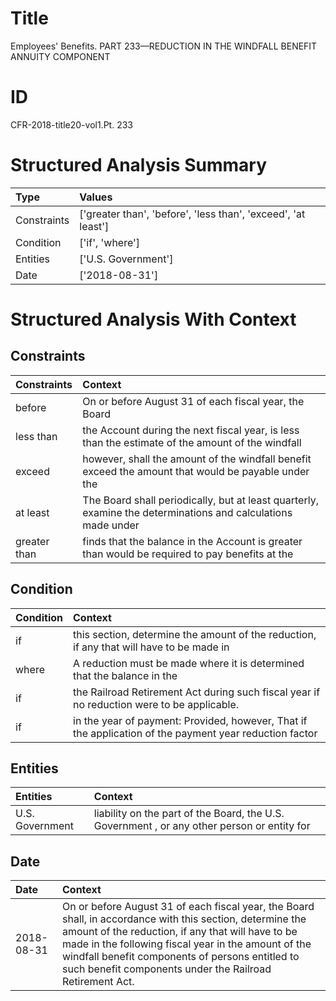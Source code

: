 # Title

 Employees' Benefits. PART 233—REDUCTION IN THE WINDFALL BENEFIT ANNUITY COMPONENT


# ID

 CFR-2018-title20-vol1.Pt. 233


# Structured Analysis Summary

| Type        | Values                                                        |
|:------------|:--------------------------------------------------------------|
| Constraints | ['greater than', 'before', 'less than', 'exceed', 'at least'] |
| Condition   | ['if', 'where']                                               |
| Entities    | ['U.S. Government']                                           |
| Date        | ['2018-08-31']                                                |


# Structured Analysis With Context

 


## Constraints

| Constraints   | Context                                                                                                       |
|:--------------|:--------------------------------------------------------------------------------------------------------------|
| before        | On or  before August 31 of each fiscal year, the Board                                                        |
| less than     | the Account during the next fiscal year, is less than the estimate of the amount of the windfall              |
| exceed        | however, shall the amount of the windfall benefit exceed the amount that would be payable under the           |
| at least      | The Board shall periodically, but  at least quarterly, examine the determinations and calculations made under |
| greater than  | finds that the balance in the Account is greater than would be required to pay benefits at the                |


## Condition

| Condition   | Context                                                                                                 |
|:------------|:--------------------------------------------------------------------------------------------------------|
| if          | this section, determine the amount of the reduction, if any that will have to be made in                |
| where       | A reduction must be made  where it is determined that the balance in the                                |
| if          | the Railroad Retirement Act during such fiscal year if  no reduction were to be applicable.             |
| if          | in the year of payment: Provided, however, That if the application of the payment year reduction factor |


## Entities

| Entities        | Context                                                                                     |
|:----------------|:--------------------------------------------------------------------------------------------|
| U.S. Government | liability on the part of the Board, the U.S. Government , or any other person or entity for |


## Date

| Date       | Context                                                                                                                                                                                                                                                                                                                               |
|:-----------|:--------------------------------------------------------------------------------------------------------------------------------------------------------------------------------------------------------------------------------------------------------------------------------------------------------------------------------------|
| 2018-08-31 | On or before August 31 of each fiscal year, the Board shall, in accordance with this section, determine the amount of the reduction, if any that will have to be made in the following fiscal year in the amount of the windfall benefit components of persons entitled to such benefit components under the Railroad Retirement Act. |


